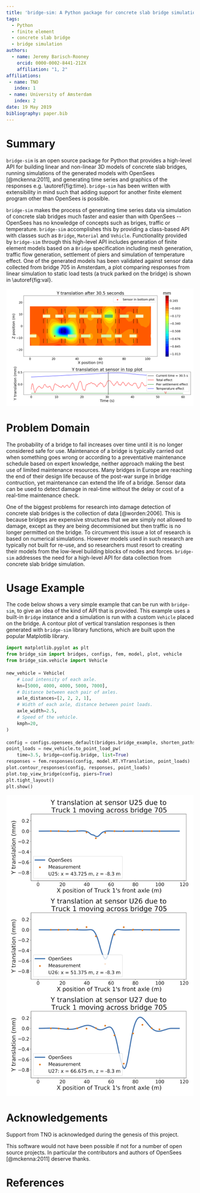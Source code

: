 ```yaml
---
title: 'bridge-sim: A Python package for concrete slab bridge simulation'
tags:
  - Python
  - finite element
  - concrete slab bridge
  - bridge simulation
authors:
  - name: Jeremy Barisch-Rooney
    orcid: 0000-0002-8441-212X
    affiliation: "1, 2"
affiliations:
 - name: TNO
   index: 1
 - name: University of Amsterdam
   index: 2
date: 19 May 2019
bibliography: paper.bib
---
```


# Summary

`bridge-sim` is an open source package for Python that provides a high-level API
for building linear and non-linear 3D models of concrete slab bridges, running
simulations of the generated models with OpenSees [@mckenna:2011], and
generating time series and graphics of the responses e.g. \autoref{fig:time}.
`bridge-sim` has been written with extensibility in mind such that adding
support for another finite element program other than OpenSees is possible.

`bridge-sim` makes the process of generating time series data via simulation of
concrete slab bridges much faster and easier than with OpenSees -- OpenSees has
no knowledge of concepts such as briges, traffic or temperature. `bridge-sim`
accomplishes this by providing a class-based API with classes such as `Bridge`,
`Material` and `Vehicle`. Functionality provided by `bridge-sim` through this
high-level API includes generation of finite element models based on a `Bridge`
specification including mesh generation, traffic flow generation, settlement of
piers and simulation of temperature effect. One of the generated models has been
validated against sensor data collected from bridge 705 in Amsterdam, a plot
comparing responses from linear simulation to static load tests (a truck parked
on the bridge) is shown in \autoref{fig:val}.

![The top plot is a contour plot of vertical translation responses. The rectangles are vehicles on the bridge. One supporting pier has been settled by 1 mm. The bottom plot shows a time series of responses from a vertical translation sensor, position indicated in the top plot.\label{fig:time}](./data/animation.png) 

# Problem Domain

The probability of a bridge to fail increases over time until it is no longer
considered safe for use. Maintenance of a bridge is typically carried out when
something goes wrong or according to a preventative maintenance schedule based
on expert knowledge, neither approach making the best use of limited maintenance
resources. Many bridges in Europe are reaching the end of their design life
because of the post-war surge in bridge contruction, yet maintenance can extend
the life of a bridge. Sensor data can be used to detect damage in real-time
without the delay or cost of a real-time maintenance check.

One of the biggest problems for research into damage detection of concrete slab
bridges is the collection of data [@worden:2006]. This is because bridges are
expensive structures that we are simply not allowed to damage, except as they
are being decommisioned but then traffic is no longer permitted on the bridge.
To circumvent this issue a lot of research is based on numerical simulations.
However models used in such research are typically not built for re-use, and so
researchers must resort to creating their models from the low-level building
blocks of nodes and forces. `bridge-sim` addresses the need for a high-level API
for data collection from concrete slab bridge simulation.

# Usage Example 

The code below shows a very simple example that can be run with `bridge-sim`, to
give an idea of the kind of API that is provided. This example uses a built-in
`Bridge` instance and a simulation is run with a custom `Vehicle` placed on the
bridge. A contour plot of vertical translation responses is then generated with
`bridge-sim` library functions, which are built upon the popular Matplotlib
library.

```python
import matplotlib.pyplot as plt
from bridge_sim import bridges, configs, fem, model, plot, vehicle
from bridge_sim.vehicle import Vehicle

new_vehicle = Vehicle(
    # Load intensity of each axle.
    kn=[5000, 4000, 4000, 5000, 7000],
    # Distance between each pair of axles.
    axle_distances=[2, 2, 2, 1],
    # Width of each axle, distance between point loads.
    axle_width=2.5,
    # Speed of the vehicle.
    kmph=20,
)

config = configs.opensees_default(bridges.bridge_example, shorten_paths=True)
point_loads = new_vehicle.to_point_load_pw(
    time=3.5, bridge=config.bridge, list=True)
responses = fem.responses(config, model.RT.YTranslation, point_loads)
plot.contour_responses(config, responses, point_loads)
plot.top_view_bridge(config, piers=True)
plt.tight_layout()
plt.show()
```

![Comparison of vertical translation responses from linear simulation with `bridge-sim` and measurements collected in real life. The real bridge which is modeled and from which sensor measurements were taken is bridge 705 in Amsterdam. The x-axis in each plot shows the longitudinal position of the front axle of a truck parked on bridge 705. The y-axis shows the vertical translation from a sensor due to the truck's weight.\label{fig:val}](./data/images/val.png)

# Acknowledgements

Support from TNO is acknowledged during the genesis of this project.

This software would not have been possible if not for a number of open source
projects. In particular the contributors and authors of OpenSees [@mckenna:2011]
deserve thanks.

# References

